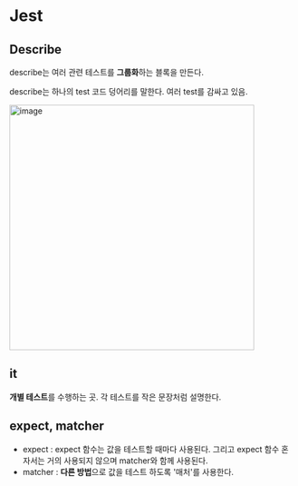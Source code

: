 # Jest

## Describe

describe는 여러 관련 테스트를 **그룹화**하는 블록을 만든다.

describe는 하나의 test 코드 덩어리를 말한다. 여러 test를 감싸고 있음.

<img width="432" alt="image" src="https://github.com/pozafly/TIL/assets/59427983/e3afedd2-441d-447a-b04a-738069ccfdbf">

## it

**개별 테스트**를 수행하는 곳. 각 테스트를 작은 문장처럼 설명한다.

## expect, matcher

- expect : expect 함수는 값을 테스트할 때마다 사용된다. 그리고 expect 함수 혼자서는 거의 사용되지 않으며 matcher와 함께 사용된다.
- matcher : **다른 방법**으로 값을 테스트 하도록 '매처'를 사용한다.

